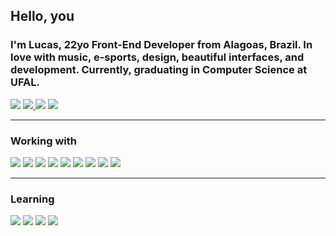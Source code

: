 ## Hello, you

### I'm Lucas, 22yo Front-End Developer from Alagoas, Brazil. In love with music, e-sports, design, beautiful interfaces, and development. Currently, graduating in Computer Science at UFAL. 
<a href="https://discord.com/users/369918974042963978" target="_blank"><img src="https://img.shields.io/badge/Discord-black?style=for-the-badge&logo=discord&logoColor=white" target="_blank"></a>
<a href = "mailto:lukeeplr@gmail.com"><img src="https://img.shields.io/badge/-Gmail-black?style=for-the-badge&logo=gmail&logoColor=white" target="_blank"> </a>
<a href="https://www.linkedin.com/in/lucas-chaves-881b6726b/" target="_blank"><img src="https://img.shields.io/badge/-LinkedIn-black?style=for-the-badge&logo=linkedin&logoColor=white" target="_blank"></a>
<a href="https://lucas-chaves.vercel.app/" target="_blank"><img src="https://img.shields.io/badge/portfolio-black?logo=vercel&logoColor=white&style=for-the-badge" target="_blank"></a>
<br/>

---

### Working with

![](https://img.shields.io/badge/HTML-black?logo=html5&logoColor=white&style=for-the-badge)
![](https://img.shields.io/badge/CSS-black?logo=css3&logoColor=white&style=for-the-badge)
![](https://img.shields.io/badge/JAVASCRIPT-black?logo=javascript&logoColor=white&style=for-the-badge)
![](https://img.shields.io/badge/Node-black?logo=node.js&logoColor=white&style=for-the-badge)
![](https://img.shields.io/badge/REACT-black?logo=react&logoColor=white&style=for-the-badge)
![](https://img.shields.io/badge/tailwind-black?logo=tailwindcss&logoColor=white&style=for-the-badge)
![](https://img.shields.io/badge/styled%20components-black?logo=styledcomponents&logoColor=white&style=for-the-badge)
![](https://img.shields.io/badge/python-black?logo=python&logoColor=white&style=for-the-badge)
![](https://img.shields.io/badge/figma-black?logo=figma&logoColor=white&style=for-the-badge)
<br/>

---

### Learning

![](https://img.shields.io/badge/typescript-black?logo=typescript&logoColor=white&style=for-the-badge)
![](https://img.shields.io/badge/next-black?logo=next.js&logoColor=white&style=for-the-badge)
![](https://img.shields.io/badge/dart-black?logo=dart&logoColor=white&style=for-the-badge)
![](https://img.shields.io/badge/flutter-black?logo=flutter&logoColor=white&style=for-the-badge)

<br/>
<br/>

